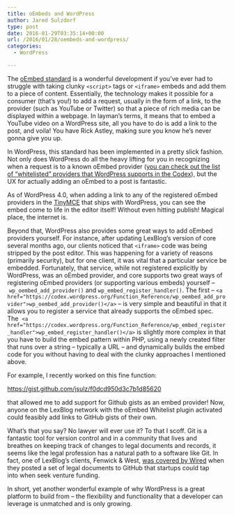 ```yaml
---
title: oEmbeds and WordPress
author: Jared Sulzdorf
type: post
date: 2016-01-29T03:35:14+00:00
url: /2016/01/28/oembeds-and-wordpress/
categories:
  - WordPress

---
```

The [oEmbed standard][1] is a wonderful development if you&#8217;ve ever had to struggle with taking clunky `<script>` tags or `<iframe>` embeds and add them to a piece of content. Essentially, the technology makes it possible for a consumer (that&#8217;s you!) to add a request, usually in the form of a link, to the provider (such as YouTube or Twitter) so that a piece of rich media can be displayed within a webpage. In layman&#8217;s terms, it means that to embed a YouTube video on a WordPress site, all you have to do is add a link to the post, and voila! You have Rick Astley, making sure you know he&#8217;s never gonna give you up.



In WordPress, this standard has been implemented in a pretty slick fashion. Not only does WordPress do all the heavy lifting for you in recognizing when a request is to a known oEmbed provider ([you can check out the list of &#8220;whitelisted&#8221; providers that WordPress supports in the Codex][2]), but the UX for actually adding an oEmbed to a post is fantastic.

<!--more-->

As of WordPress 4.0, when adding a link to any of the registered oEmbed providers in the [TinyMCE][3] that ships with WordPress, you can see the embed come to life in the editor itself! Without even hitting publish! Magical place, the internet is.

Beyond that, WordPress also provides some great ways to add oEmbed providers yourself. For instance, after updating LexBlog&#8217;s version of core several months ago, our clients noticed that `<iframe>` code was being stripped by the post editor. This was happening for a variety of reasons (primarily security), but for one client, it was vital that a particular service be embedded. Fortunately, that service, while not registered explicitly by WordPress, was an oEmbed provider, and core supports two great ways of registering oEmbed providers (or supporting various embeds) yourself &#8211; `wp_oembed_add_provider()` and `wp_embed_register_handler()`. The first &#8211; `<a href="https://codex.wordpress.org/Function_Reference/wp_oembed_add_provider">wp_oembed_add_provider()</a>` &#8211; is very simple and beautiful in that it allows you to register a service that already supports the oEmbed spec. The  `<a href="https://codex.wordpress.org/Function_Reference/wp_embed_register_handler">wp_embed_register_handler()</a>` is slightly more complex in that you have to build the embed pattern within PHP, using a newly created filter that runs over a string &#8211; typically a URL &#8211; and dynamically builds the embed code for you without having to deal with the clunky approaches I mentioned above.

For example, I recently worked on this fine function:

https://gist.github.com/jsulz/f0dcd950d3c7b1d85620

that allowed me to add support for Github gists as an embed provider! Now, anyone on the LexBlog network with the oEmbed Whitelist plugin activated could feasibly add links to GitHub gists of their own.

What&#8217;s that you say? No lawyer will ever use it? To that I scoff. Git is a fantastic tool for version control and in a community that lives and breathes on keeping track of changes to legal documents and records, it seems like the legal profession has a natural path to a software like Git. In fact, one of LexBlog&#8217;s clients, Fenwick & West, [was covered by Wired][4] when they posted a set of legal documents to GitHub that startups could tap into when seek venture funding.

In short, yet another wonderful example of why WordPress is a great platform to build from &#8211; the flexibility and functionality that a developer can leverage is unmatched and is only growing.

 [1]: http://oembed.com/
 [2]: https://codex.wordpress.org/Embeds
 [3]: https://www.tinymce.com/
 [4]: http://www.wired.com/2013/03/series-seed/